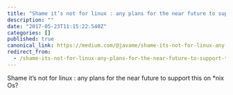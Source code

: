 ```yaml
---
title: "Shame it’s not for linux : any plans for the near future to support this on *nix Os?"
description: ""
date: "2017-05-23T11:15:22.540Z"
categories: []
published: true
canonical_link: https://medium.com/@javame/shame-its-not-for-linux-any-plans-for-the-near-future-to-support-this-on-nix-os-27b727a2513c
redirect_from:
  - /shame-its-not-for-linux-any-plans-for-the-near-future-to-support-this-on-nix-os-27b727a2513c
---
```


Shame it’s not for linux : any plans for the near future to support this on \*nix Os?
